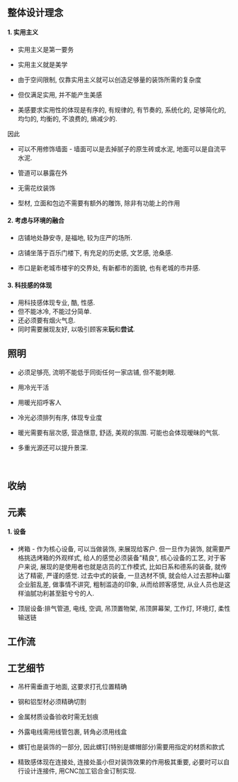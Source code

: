 ## 整体设计理念

#### 1. 实用主义

- 实用主义是第一要务

- 实用主义就是美学

- 由于空间限制, 仅靠实用主义就可以创造足够量的装饰所需的复杂度

- 但仅满足实用, 并不能产生美感

- 美感要求实用性的体现是有序的, 有规律的, 有节奏的, 系统化的, 足够简化的, 均匀的, 均衡的, 不浪费的, 熵减少的.

因此

- 可以不用修饰墙面 - 墙面可以是去掉腻子的原生砖或水泥, 地面可以是自流平水泥.

- 管道可以暴露在外

- 无需花纹装饰

- 型材, 立面和包边不需要有额外的雕饰, 除非有功能上的作用

#### 2. 考虑与环境的融合

- 店铺地处静安寺, 是福地, 较为庄严的场所.

- 店铺坐落于百乐门楼下, 有充足的历史感, 文艺感, 沧桑感.

- 市口是新老城市楼宇的交界处, 有新都市的面貌, 也有老城的市井感.

#### 3. 科技感的体现

- 用科技感体现专业, 酷, 性感. 
- 但不能冰冷, 不能过分简单. 
- 还必须要有烟火气息.
- 同时需要展现友好, 以吸引顾客来**玩**和**尝试**.



## 照明

- 必须足够亮, 流明不能低于同街任何一家店铺, 但不能刺眼.

- 用冷光干活

- 用暖光招呼客人

- 冷光必须排列有序, 体现专业度

- 暖光需要有层次感, 营造惬意, 舒适, 美观的氛围. 可能也会体现暧昧的气氛.

- 多重光源还可以提升景深.

    

## 收纳



## 元素

#### 1. 设备

- 烤箱 - 作为核心设备, 可以当做装饰, 来展现给客户. 但一旦作为装饰, 就需要严格挑选烤箱的外观样式, 给人的感觉必须装备"精良", 核心设备的工艺, 对于客户来说, 展现的是使用者也就是店员的工作模式, 比如日系和德系的装备, 就传达了精密, 严谨的感觉. 过去中式的装备, 一旦选材不慎, 就会给人过去那种山寨企业脏乱差, 做事情不讲究, 粗制滥造的印象, 从而给顾客感觉, 从业人员也是这样油腻功利甚至脏兮兮的人.

- 顶层设备:排气管道, 电线, 空调, 吊顶置物架, 吊顶屏幕架, 工作灯, 环境灯, 柔性输送链



## 工作流



## 工艺细节

- 吊杆需垂直于地面, 这要求打孔位置精确

- 钢和铝型材必须精确切割

- 金属材质设备验收时需无划痕

- 外露电线需用线管包裹, 转角必须用线盒

- 螺钉也是装饰的一部分, 因此螺钉(特别是螺帽部分)需要用指定的材质和款式

- 精致感体现在连接处, 连接处虽小但对装饰效果的作用极其重要, 必要时可以自行设计连接件, 用CNC加工铝合金订制实现.


